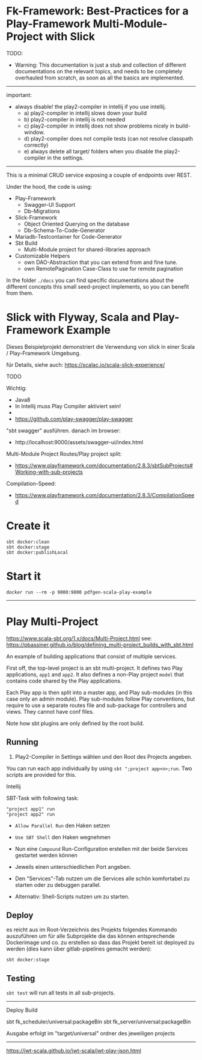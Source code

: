 # Fk-Framework: Best-Practices for a Play-Framework Multi-Module-Project with Slick

TODO:

- Warning: This documentation is just a stub and collection of different documentations on the relevant topics, 
and needs to be completely overhauled from scratch, as soon as all the basics are implemented.
 
---

important:
- always disable! the play2-compiler in intellij if you use intellij. 
  - a) play2-compiler in intellij slows down your build
  - b) play2-compiler in intellij is not needed
  - c) play2-compiler in intellij does not show problems nicely in build-window.
  - d) play2-compiler does not compile tests (can not resolve classpath correctly)
  - e) always delete all target/ folders when you disable the play2-compiler in the settings.

---


This is a minimal CRUD service exposing a couple of endpoints over REST.

Under the hood, the code is using:
- Play-Framework
  - Swagger-UI Support
  - Db-Migrations
- Slick-Framework
  - Object Oriented Querying on the database
  - Db-Schema-To-Code-Generator
- Mariadb-Testcontainer for Code-Generator
- Sbt Build
  - Multi-Module project for shared-libraries approach
- Customizable Helpers
  - own DAO-Abstraction that you can extend from and fine tune.
  - own RemotePagination Case-Class to use for remote pagination

In the folder `./docs` you can find specific documentations about the different concepts this small seed-project implements, so you can benefit from them.

# Slick with Flyway, Scala and Play-Framework Example

Dieses Beispielprojekt demonstriert die Verwendung von slick in einer Scala / Play-Framework Umgebung. 

für Details, siehe auch: https://scalac.io/scala-slick-experience/

TODO


Wichtig:
- Java8
- In Intellij muss Play Compiler aktiviert sein!
- 
- 
  https://github.com/play-swagger/play-swagger


"sbt swagger" ausführen.
danach im browser:
- http://localhost:9000/assets/swagger-ui/index.html

Multi-Module Project Routes/Play project split:
- https://www.playframework.com/documentation/2.8.3/sbtSubProjects#Working-with-sub-projects

Compilation-Speed:
- https://www.playframework.com/documentation/2.8.3/CompilationSpeed



# Create it

```
sbt docker:clean
sbt docker:stage
sbt docker:publishLocal
```

# Start it

```
docker run --rm -p 9000:9000 pdfgen-scala-play-example
```

------------------------

# Play Multi-Project

https://www.scala-sbt.org/1.x/docs/Multi-Project.html
see: https://pbassiner.github.io/blog/defining_multi-project_builds_with_sbt.html

An example of building applications that consist of multiple services.

First off, the top-level project is an sbt multi-project. It defines two Play applications, `app1` and `app2`. It also
defines a non-Play project `model` that contains code shared by the Play applications.

Each Play app is then split into a master app, and Play sub-modules (in this case only an admin module). Play sub-modules
follow Play conventions, but require to use a separate routes file and sub-package for controllers and views. They
cannot have conf files.

Note how sbt plugins are only defined by the root build.

## Running

1. Play2-Compiler in Settings wählen und den Root des Projects angeben.

You can run each app individually by using `sbt ";project app<n>;run`. Two scripts are provided for this.

Intellij

SBT-Task with following task:
```
"project app1" run
"project app2" run
```

- `Allow Parallel Run` den Haken setzen
- `Use SBT Shell` den Haken wegnehmen

- Nun eine `Compound` Run-Configuration erstellen mit der beide Services gestartet werden können
- Jeweils einen unterschiedlichen Port angeben.
- Den "Services"-Tab nutzen um die Services alle schön komfortabel zu starten oder zu debuggen parallel.
- Alternativ: Shell-Scripts nutzen um zu starten.


## Deploy

es reicht aus im Root-Verzeichnis des Projekts folgendes Kommando auszuführen
um für alle Subprojekte die das können entsprechende Dockerimage und co. zu erstellen so dass das Projekt bereit ist
deployed zu werden (dies kann über gitlab-pipelines gemacht werden):

```
sbt docker:stage
```

## Testing

`sbt test` will run all tests in all sub-projects.




-------------


Deploy Build

sbt fk_scheduler/universal:packageBin
sbt fk_server/universal:packageBin

Ausgabe erfolgt im "target/universal" ordner des jeweiligen projects

----

https://jwt-scala.github.io/jwt-scala/jwt-play-json.html